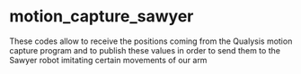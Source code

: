 # motion_capture_sawyer
These codes allow to receive the positions coming from the Qualysis motion capture program and to publish these values in order to send them to the Sawyer robot imitating certain movements of our arm

